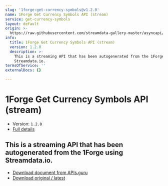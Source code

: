 ```yaml
---
slug: '1forge:get-currency-symbols@v1.2.0'
name: 1Forge Get Currency Symbols API (stream)
service: get-currency-symbols
layout: default
origin: >-
  https://raw.githubusercontent.com/streamdata-gallery-master/asyncapi/master/_listings/1forge/1forge-get-currency-symbols-api-stream-async.md
info:
  title: 1Forge Get Currency Symbols API (stream)
  version: 1.2.0
  description: >-
    This is a streaming API that has been autogenerated from the 1Forge using
    Streamdata.io.
termsOfService: ''
externalDocs: {}

---
```

# 1Forge Get Currency Symbols API (stream)

* Version: `1.2.0`
* [Full details](../html/1forge:get-currency-symbols@v1.2.0.html)




## This is a streaming API that has been autogenerated from the 1Forge using Streamdata.io.



* [Download document from APIs.guru](https://raw.githubusercontent.com/APIs-guru/asyncapi-directory/master/docs/APIs/1forge%3Aget-currency-symbols%40v1.2.0.yaml)
* [Download original / latest](https://raw.githubusercontent.com/streamdata-gallery-master/asyncapi/master/_listings/1forge/1forge-get-currency-symbols-api-stream-async.md)

<script type="application/ld+json">
{
  "@context": "http://schema.org/",
  "@type": "WebAPI",
  "description": "This is a streaming API that has been autogenerated from the 1Forge using Streamdata.io.",
  "documentation": "",

  "name": "1Forge Get Currency Symbols API (stream)"
}
</script>

